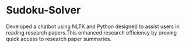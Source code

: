 # Sudoku-Solver
Developed a chatbot using NLTK and Python designed to assist users in  reading research papers.This enhanced research efficiency by proving quick access to research paper summaries.
